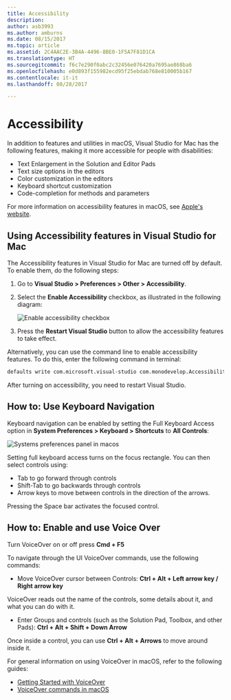 ```yaml
---
title: Accessibility
description: 
author: asb3993
ms.author: amburns
ms.date: 08/15/2017
ms.topic: article
ms.assetid: 2C4AAC2E-3B4A-4496-8BE0-1F5A7F81D1CA
ms.translationtype: HT
ms.sourcegitcommit: f6c7e290f0abc2c32456e076420a7695ae868ba6
ms.openlocfilehash: e0d893f155982ecd95f25ebdab768e810005b167
ms.contentlocale: it-it
ms.lasthandoff: 08/28/2017

---
```


# <a name="accessibility"></a>Accessibility

In addition to features and utilities in macOS, Visual Studio for Mac has the following features, making it more accessible for people with disabilities:

- Text Enlargement in the Solution and Editor Pads
- Text size options in the editors
- Color customization in the editors
- Keyboard shortcut customization
- Code-completion for methods and parameters 

For more information on accessibility features in macOS, see [Apple's website](https://www.apple.com/accessibility/mac/).

## <a name="using-accessibility-features-in-visual-studio-for-mac"></a>Using Accessibility features in Visual Studio for Mac

The Accessibility features in Visual Studio for Mac are turned off by default. To enable them, do the following steps:

1. Go to **Visual Studio > Preferences > Other > Accessibility**.

2. Select the **Enable Accessibility** checkbox, as illustrated in the following diagram:

    ![Enable accessibility checkbox](media/accessibility-image1.png)

3. Press the **Restart Visual Studio** button to allow the accessibility features to take effect.


Alternatively, you can use the command line to enable accessibility features. To do this, enter the following command in terminal: 

```bash
defaults write com.microsoft.visual-studio com.monodevelop.AccessibilityEnabled 1 
```

After turning on accessibility, you need to restart Visual Studio.

## <a name="how-to-use-keyboard-navigation"></a>How to: Use Keyboard Navigation

Keyboard navigation can be enabled by setting the Full Keyboard Access option in **System Preferences > Keyboard > Shortcuts** to **All Controls**:

  ![Systems preferences panel in macos](media/accessibility-image2.png)

Setting full keyboard access turns on the focus rectangle. You can then select controls using:
- Tab to go forward through controls
- Shift-Tab to go backwards through controls
- Arrow keys to move between controls in the direction of the arrows. 

Pressing the Space bar activates the focused control.

## <a name="how-to-enable-and-use-voice-over"></a>How to: Enable and use Voice Over

Turn VoiceOver on or off press **Cmd + F5**

To navigate through the UI VoiceOver commands, use the following commands:

- Move VoiceOver cursor between Controls: **Ctrl + Alt + Left arrow key / Right arrow key**

VoiceOver reads out the name of the controls, some details about it, and what you can do with it. 

- Enter Groups and controls (such as the Solution Pad, Toolbox, and other Pads): **Ctrl + Alt + Shift + Down Arrow**

Once inside a control, you can use **Ctrl + Alt + Arrows** to move around inside it. 
 
For general information on using VoiceOver in macOS, refer to the following guides:

- [Getting Started with VoiceOver](https://help.apple.com/voiceover/info/guide/10.12/)
- [VoiceOver commands in macOS](http://lab.dotjay.com/notes/voiceover-commands/)

